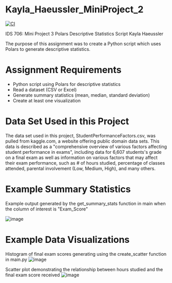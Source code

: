 # Kayla_Haeussler_MiniProject_2

[![CI](https://github.com/nogibjj/Kayla_Haeussler_MiniProject_2/actions/workflows/hello.yml/badge.svg)](https://github.com/nogibjj/Kayla_Haeussler_MiniProject_2/actions/workflows/hello.yml)


IDS 706: Mini Project 3
Polars Descriptive Statistics Script
Kayla Haeussler

The purpose of this assignment was to create a Python script which uses Polars to generate descriptive statistics.


# Assignment Requirements
- Python script using Polars for descriptive statistics
- Read a dataset (CSV or Excel)
- Generate summary statistics (mean, median, standard deviation)
- Create at least one visualization

# Data Set Used in this Project
The data set used in this project, StudentPerformanceFactors.csv, was pulled from kaggle.com, a website offering public domain data sets. This data is described as a "comprehensive overview of various factors affecting student performance in exams", including data for 6,607 students's grade on a final exam as well as information on various factors that may affect their exam performance, such as # of hours studied, percentage of classes attended, parental involvement (Low, Medium, High), and many others.

# Example Summary Statistics
Example output generated by the get_summary_stats function in main when the column of interest is "Exam_Score"

![image](SummStatsPolarsOutput.png)
# Example Data Visualizations
Histogram of final exam scores generating using the create_scatter function in main.py
![image](https://github.com/user-attachments/assets/d6db7e62-b8dc-40ee-836a-d8da33178115)

Scatter plot demonstrating the relationship between hours studied and the final exam score received
![image](https://github.com/user-attachments/assets/0f2a5520-91f0-493c-ab3f-0a6c9039799a)
